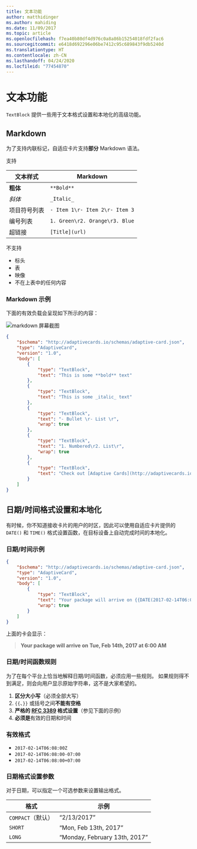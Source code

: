 ```yaml
---
title: 文本功能
author: matthidinger
ms.author: mahiding
ms.date: 11/09/2017
ms.topic: article
ms.openlocfilehash: f7ea40b80df4d976c0a8a86b15254018fdf2fac6
ms.sourcegitcommit: e6418d692296e06be7412c95c689843f9db5240d
ms.translationtype: HT
ms.contentlocale: zh-CN
ms.lasthandoff: 04/24/2020
ms.locfileid: "77454870"
---
```

# <a name="text-features"></a>文本功能

`TextBlock` 提供一些用于文本格式设置和本地化的高级功能。

## <a name="markdown"></a>Markdown
为了支持内联标记，自适应卡片支持**部分** Markdown 语法。

支持 

| 文本样式      | Markdown |
|-----------------|-----|
| **粗体**        | ```**Bold**``` |
| _斜体_        | ```_Italic_``` |
| 项目符号列表     | ```- Item 1\r- Item 2\r- Item 3``` | 
| 编号列表   | ```1. Green\r2. Orange\r3. Blue``` |
| 超链接      | ```[Title](url)``` |

不支持 

* 标头
* 表
* 映像
* 不在上表中的任何内容

### <a name="markdown-example"></a>Markdown 示例

下面的有效负载会呈现如下所示的内容：

![markdown 屏幕截图](media/text-features/markdown.png)

```json
{
    "$schema": "http://adaptivecards.io/schemas/adaptive-card.json",
    "type": "AdaptiveCard",
    "version": "1.0",
    "body": [
        {
            "type": "TextBlock",
            "text": "This is some **bold** text"
        },
        {
            "type": "TextBlock",
            "text": "This is some _italic_ text"
        },
        {
            "type": "TextBlock",
            "text": "- Bullet \r- List \r",
            "wrap": true
        },
        {
            "type": "TextBlock",
            "text": "1. Numbered\r2. List\r",
            "wrap": true
        },
        {
            "type": "TextBlock",
            "text": "Check out [Adaptive Cards](http://adaptivecards.io)"
        }
    ]
}
```

## <a name="datetime-formatting-and-localization"></a>日期/时间格式设置和本地化

有时候，你不知道接收卡片的用户的时区，因此可以使用自适应卡片提供的 `DATE()` 和 `TIME()` 格式设置函数，在目标设备上自动完成时间的本地化。

### <a name="datetime-example"></a>日期/时间示例

```json
{
    "$schema": "http://adaptivecards.io/schemas/adaptive-card.json",
    "type": "AdaptiveCard",
    "version": "1.0",
    "body": [
        {
            "type": "TextBlock",
            "text": "Your package will arrive on {{DATE(2017-02-14T06:00:00Z, SHORT)}} at {{TIME(2017-02-14T06:00:00Z)}}",
            "wrap": true
        }
    ]
}
```

上面的卡会显示： 

> **Your package will arrive on Tue, Feb 14th, 2017 at 6:00 AM**

### <a name="datetime-function-rules"></a>日期/时间函数规则

为了在每个平台上恰当地解释日期/时间函数，必须应用一些规则。 如果规则得不到满足，则会向用户显示原始字符串，这不是大家希望的。

1. **区分大小写**（必须全部大写）
1. `{{`、`}}` 或括号之间**不能有空格**
1. **严格的 [RFC 3389](https://tools.ietf.org/html/rfc3339) 格式设置**（参见下面的示例）
1. **必须是**有效的日期和时间

### <a name="valid-formats"></a>有效格式

* `2017-02-14T06:08:00Z`
* `2017-02-14T06:08:00-07:00`
* `2017-02-14T06:08:00+07:00`

### <a name="date-formatting-param"></a>日期格式设置参数

对于日期，可以指定一个可选参数来设置输出格式。


|       格式        |            示例            |
|---------------------|-------------------------------|
| `COMPACT`（默认） |          “2/13/2017”          |
|       `SHORT`       |     “Mon, Feb 13th, 2017”     |
|       `LONG`        | “Monday, February 13th, 2017” |


